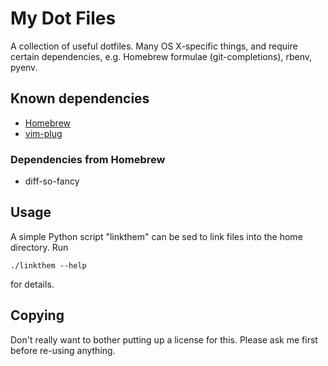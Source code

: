 # My Dot Files

A collection of useful dotfiles. Many OS X-specific things, and require certain dependencies, e.g. Homebrew formulae (git-completions), rbenv, pyenv.

## Known dependencies

* [Homebrew](https://brew.sh)
* [vim-plug](https://github.com/junegunn/vim-plug)

### Dependencies from Homebrew

* diff-so-fancy

## Usage

A simple Python script "linkthem" can be sed to link files into the home directory. Run

    ./linkthem --help

for details.

## Copying

Don't really want to bother putting up a license for this. Please ask me first before re-using anything.
